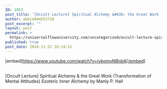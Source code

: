 ```yaml
---
ID: 1853
post_title: '[Occult Lecture] Spiritual Alchemy &#038; the Great Work (Transformation of Mental Attitudes)'
author: abbie04m553726
post_excerpt: ""
layout: post
permalink: >
  https://universalflowuniversity.com/uncategorized/occult-lecture-spiritual-alchemy-the-great-work-transformation-of-mental-attitudes/
published: true
post_date: 2014-11-22 16:14:31
---
```

[embed]https://www.youtube.com/watch?v=jybomvNBnbA[/embed]</br></br>
<p>[Occult Lecture] Spiritual Alchemy & the Great Work (Transformation of Mental Attitudes) Esoteric Inner Alchemy by Manly P. Hall</p>